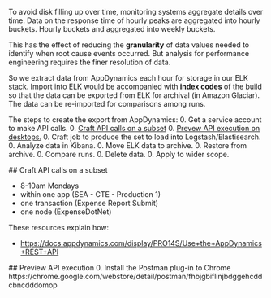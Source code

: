
To avoid disk filling up over time, monitoring systems aggregate details over time.
Data on the response time of hourly peaks are aggregated into hourly buckets.
Hourly buckets and aggregated into weekly buckets.

This has the effect of reducing the <strong>granularity</strong> of data values needed to identify when root cause events occurred.
But analysis for performance engineering requires the finer resolution of data.

So we extract data from AppDynamics each hour for storage in our ELK stack.
Import into ELK would be accompanied with <strong>index codes</strong> of the build
so that the data can be exported from ELK for archival (in Amazon Glaciar).
The data can be re-imported for comparisons among runs.

The steps to create the export from AppDynamics:
0. Get a service account to make API calls.
0. <a href="#APICalls">Craft API calls on a subset</a>
0. <a href="#APICallPreview">Prevew API execution on desktops.</a>
0. Craft job to produce the set to load into Logstash/Elastisearch.
0. Analyze data in Kibana.
0. Move ELK data to archive.
0. Restore from archive.
0. Compare runs.
0. Delete data.
0. Apply to wider scope.

<a name="APICalls">
## Craft API calls on a subset</a>

* 8-10am Mondays 
* within one app (SEA - CTE - Production 1)
* one transaction (Expense Report Submit)
* one node (ExpenseDotNet)

These resources explain how:

* https://docs.appdynamics.com/display/PRO14S/Use+the+AppDynamics+REST+API

<a name="APICallPreview">
## Preview API execution</a>
0. Install the Postman plug-in to Chrome
https://chrome.google.com/webstore/detail/postman/fhbjgbiflinjbdggehcddcbncdddomop
